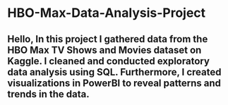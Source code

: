 # HBO-Max-Data-Analysis-Project

## Hello, In this project I gathered data from the HBO Max TV Shows and Movies dataset on Kaggle. I cleaned and conducted exploratory data analysis using SQL. Furthermore, I created  visualizations in PowerBI to reveal patterns and trends in the data. 
